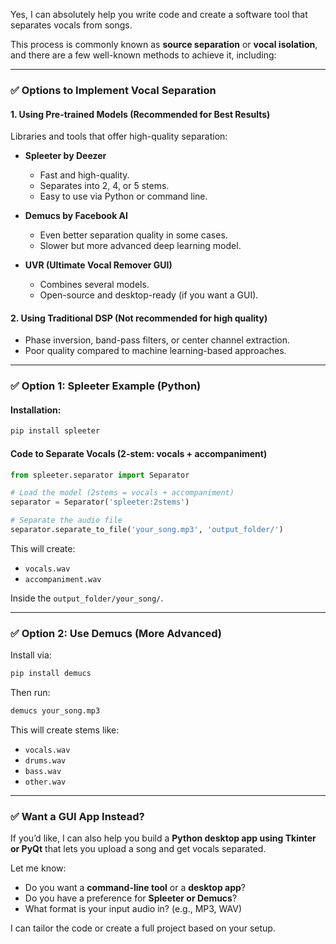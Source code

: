 Yes, I can absolutely help you write code and create a software tool that separates vocals from songs.

This process is commonly known as **source separation** or **vocal isolation**, and there are a few well-known methods to achieve it, including:

---

### ✅ **Options to Implement Vocal Separation**

#### 1. **Using Pre-trained Models (Recommended for Best Results)**

Libraries and tools that offer high-quality separation:

* **Spleeter by Deezer**

  * Fast and high-quality.
  * Separates into 2, 4, or 5 stems.
  * Easy to use via Python or command line.
* **Demucs by Facebook AI**

  * Even better separation quality in some cases.
  * Slower but more advanced deep learning model.
* **UVR (Ultimate Vocal Remover GUI)**

  * Combines several models.
  * Open-source and desktop-ready (if you want a GUI).

#### 2. **Using Traditional DSP (Not recommended for high quality)**

* Phase inversion, band-pass filters, or center channel extraction.
* Poor quality compared to machine learning-based approaches.

---

### ✅ **Option 1: Spleeter Example (Python)**

#### Installation:

```bash
pip install spleeter
```

#### Code to Separate Vocals (2-stem: vocals + accompaniment)

```python
from spleeter.separator import Separator

# Load the model (2stems = vocals + accompaniment)
separator = Separator('spleeter:2stems')

# Separate the audio file
separator.separate_to_file('your_song.mp3', 'output_folder/')
```

This will create:

* `vocals.wav`
* `accompaniment.wav`

Inside the `output_folder/your_song/`.

---

### ✅ **Option 2: Use Demucs (More Advanced)**

Install via:

```bash
pip install demucs
```

Then run:

```bash
demucs your_song.mp3
```

This will create stems like:

* `vocals.wav`
* `drums.wav`
* `bass.wav`
* `other.wav`

---

### ✅ Want a GUI App Instead?

If you’d like, I can also help you build a **Python desktop app using Tkinter or PyQt** that lets you upload a song and get vocals separated.

Let me know:

* Do you want a **command-line tool** or a **desktop app**?
* Do you have a preference for **Spleeter or Demucs**?
* What format is your input audio in? (e.g., MP3, WAV)

I can tailor the code or create a full project based on your setup.
